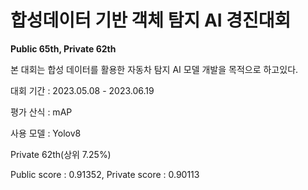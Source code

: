# 합성데이터 기반 객체 탐지 AI 경진대회

**Public 65th, Private 62th**

본 대회는 합성 데이터를 활용한 자동차 탐지 AI 모델 개발을 목적으로 하고있다.

대회 기간 : 2023.05.08 - 2023.06.19

평가 산식 : mAP

사용 모델 : Yolov8

Private 62th(상위 7.25%)

Public score : 0.91352, Private score : 0.90113
